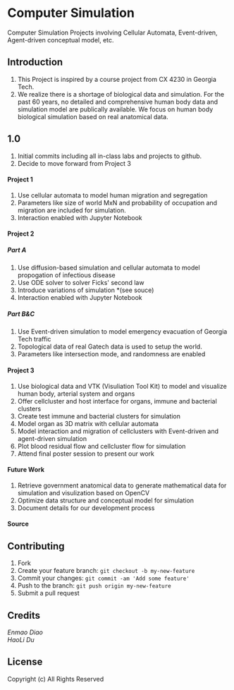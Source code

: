 # Computer Simulation

Computer Simulation Projects involving Cellular Automata, Event-driven, Agent-driven conceptual model, etc.

## Introduction

1. This Project is inspired by a course project from CX 4230 in Georgia Tech.
2. We realize there is a shortage of biological data and simulation. For the past 60 years, no detailed and comprehensive human body data and simulation model are publically available. We focus on human body biological simulation based on real anatomical data.

## 1.0
1. Initial commits including all in-class labs and projects to github.
2. Decide to move forward from Project 3

#### Project 1
1. Use cellular automata to model human migration and segregation
2. Parameters like size of world MxN and probability of occupation and migration are included for simulation.
3. Interaction enabled with Jupyter Notebook

#### Project 2
##### Part A
1. Use diffusion-based simulation and cellular automata to model propogation of infectious disease
2. Use ODE solver to solver Ficks' second law  
3. Introduce variations of simulation *(see souce)
4. Interaction enabled with Jupyter Notebook

##### Part B&C
1. Use Event-driven simulation to model emergency evacuation of Georgia Tech traffic
2. Topological data of real Gatech data is used to setup the world.
3. Parameters like intersection mode, and randomness are enabled

#### Project 3
1. Use biological data and VTK (Visuliation Tool Kit) to model and visualize human body, arterial system and organs
2. Offer cellcluster and host interface for organs, immune and bacterial clusters
3. Create test immune and bacterial clusters for simulation
4. Model organ as 3D matrix with cellular automata
5. Model interaction and migration of cellclusters with Event-driven and agent-driven simulation
6. Plot blood residual flow and cellcluster flow for simulation
7. Attend final poster session to present our work

#### Future Work
1. Retrieve government anatomical data to generate mathematical data for simulation and visulization based on OpenCV
2. Optimize data structure and conceptual model for simulation
3. Document details for our development process

#### Source


## Contributing

1. Fork
2. Create your feature branch: `git checkout -b my-new-feature`
3. Commit your changes: `git commit -am 'Add some feature'`
4. Push to the branch: `git push origin my-new-feature`
5. Submit a pull request




## Credits

*Enmao Diao  
HaoLi Du*

## License
Copyright (c) All Rights Reserved
